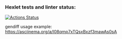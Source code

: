 ### Hexlet tests and linter status:
[![Actions Status](https://github.com/NoFate35/python-project-50/actions/workflows/hexlet-check.yml/badge.svg)](https://github.com/NoFate35/python-project-50/actions)

gendiff usage example:
    https://asciinema.org/a/l08qmp7xTQsxBxzf3mawAs0sA